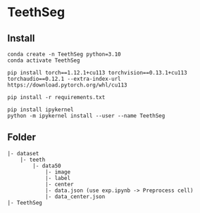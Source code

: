 # TeethSeg
## Install
```shell
conda create -n TeethSeg python=3.10
conda activate TeethSeg
```

```shell
pip install torch==1.12.1+cu113 torchvision==0.13.1+cu113 torchaudio==0.12.1 --extra-index-url https://download.pytorch.org/whl/cu113
```
```shell
pip install -r requirements.txt
```
```shell
pip install ipykernel
python -m ipykernel install --user --name TeethSeg
```

## Folder
```shell
|- dataset
    |- teeth
        |- data50
            |- image
            |- label
            |- center
            |- data.json (use exp.ipynb -> Preprocess cell)
            |- data_center.json
|- TeethSeg
```
